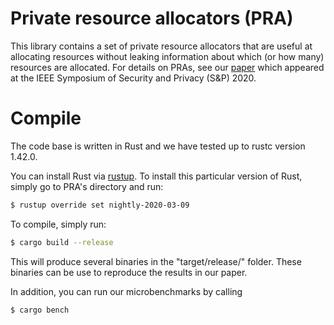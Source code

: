 # Private resource allocators (PRA)

This library contains a set of private resource allocators that are
useful at allocating resources without leaking information about which
(or how many) resources are allocated. For details on PRAs, see our
[paper](https://www.cis.upenn.edu/~sga001/papers/pra-sp20.pdf) which appeared
at the IEEE Symposium of Security and Privacy (S&P) 2020.

# Compile
The code base is written in Rust and we have tested up to rustc version 1.42.0.

You can install Rust via [rustup](https://rustup.rs).
To install this particular version of Rust, simply go to PRA's directory and 
run:

```sh
$ rustup override set nightly-2020-03-09
```

To compile, simply run:

```sh
$ cargo build --release
```

This will produce several binaries in the "target/release/" folder. These
binaries can be use to reproduce the results in our paper.

In addition, you can run our microbenchmarks by calling

```sh
$ cargo bench
```
